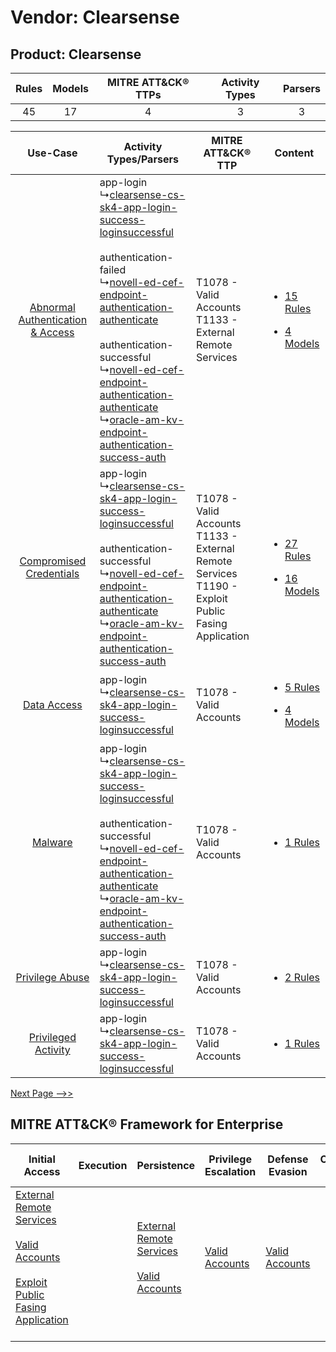 Vendor: Clearsense
==================
Product: Clearsense
-------------------
| Rules | Models | MITRE ATT&CK® TTPs | Activity Types | Parsers |
|:-----:|:------:|:------------------:|:--------------:|:-------:|
|  45   |   17   |         4          |       3        |    3    |

|    Use-Case    | Activity Types/Parsers    | MITRE ATT&CK® TTP    | Content    |
|:----:| ---- | ---- | ---- |
| [Abnormal Authentication & Access](../../../UseCases/uc_abnormal_authentication_&_access.md) |  app-login<br> ↳[clearsense-cs-sk4-app-login-success-loginsuccessful](Ps/pC_clearsensecssk4apploginsuccessloginsuccessful.md)<br><br> authentication-failed<br> ↳[novell-ed-cef-endpoint-authentication-authenticate](Ps/pC_novelledcefendpointauthenticationauthenticate.md)<br><br> authentication-successful<br> ↳[novell-ed-cef-endpoint-authentication-authenticate](Ps/pC_novelledcefendpointauthenticationauthenticate.md)<br> ↳[oracle-am-kv-endpoint-authentication-success-auth](Ps/pC_oracleamkvendpointauthenticationsuccessauth.md)<br> | T1078 - Valid Accounts<br>T1133 - External Remote Services<br>    | [<ul><li>15 Rules</li></ul><ul><li>4 Models</li></ul>](RM/r_m_clearsense_clearsense_Abnormal_Authentication_&_Access.md) |
|          [Compromised Credentials](../../../UseCases/uc_compromised_credentials.md)          |  app-login<br> ↳[clearsense-cs-sk4-app-login-success-loginsuccessful](Ps/pC_clearsensecssk4apploginsuccessloginsuccessful.md)<br><br> authentication-successful<br> ↳[novell-ed-cef-endpoint-authentication-authenticate](Ps/pC_novelledcefendpointauthenticationauthenticate.md)<br> ↳[oracle-am-kv-endpoint-authentication-success-auth](Ps/pC_oracleamkvendpointauthenticationsuccessauth.md)<br>    | T1078 - Valid Accounts<br>T1133 - External Remote Services<br>T1190 - Exploit Public Fasing Application<br> | [<ul><li>27 Rules</li></ul><ul><li>16 Models</li></ul>](RM/r_m_clearsense_clearsense_Compromised_Credentials.md)         |
|    [Data Access](../../../UseCases/uc_data_access.md)    |  app-login<br> ↳[clearsense-cs-sk4-app-login-success-loginsuccessful](Ps/pC_clearsensecssk4apploginsuccessloginsuccessful.md)<br>    | T1078 - Valid Accounts<br>    | [<ul><li>5 Rules</li></ul><ul><li>4 Models</li></ul>](RM/r_m_clearsense_clearsense_Data_Access.md)    |
|    [Malware](../../../UseCases/uc_malware.md)    |  app-login<br> ↳[clearsense-cs-sk4-app-login-success-loginsuccessful](Ps/pC_clearsensecssk4apploginsuccessloginsuccessful.md)<br><br> authentication-successful<br> ↳[novell-ed-cef-endpoint-authentication-authenticate](Ps/pC_novelledcefendpointauthenticationauthenticate.md)<br> ↳[oracle-am-kv-endpoint-authentication-success-auth](Ps/pC_oracleamkvendpointauthenticationsuccessauth.md)<br>    | T1078 - Valid Accounts<br>    | [<ul><li>1 Rules</li></ul>](RM/r_m_clearsense_clearsense_Malware.md)    |
|    [Privilege Abuse](../../../UseCases/uc_privilege_abuse.md)    |  app-login<br> ↳[clearsense-cs-sk4-app-login-success-loginsuccessful](Ps/pC_clearsensecssk4apploginsuccessloginsuccessful.md)<br>    | T1078 - Valid Accounts<br>    | [<ul><li>2 Rules</li></ul>](RM/r_m_clearsense_clearsense_Privilege_Abuse.md)    |
|    [Privileged Activity](../../../UseCases/uc_privileged_activity.md)    |  app-login<br> ↳[clearsense-cs-sk4-app-login-success-loginsuccessful](Ps/pC_clearsensecssk4apploginsuccessloginsuccessful.md)<br>    | T1078 - Valid Accounts<br>    | [<ul><li>1 Rules</li></ul>](RM/r_m_clearsense_clearsense_Privileged_Activity.md)    |
[Next Page -->>](2_ds_clearsense_clearsense.md)

MITRE ATT&CK® Framework for Enterprise
--------------------------------------
| Initial Access                                                                                                                                                                                                                         | Execution | Persistence                                                                                                                                      | Privilege Escalation                                                | Defense Evasion                                                     | Credential Access | Discovery | Lateral Movement | Collection | Command and Control                                                                                                                       | Exfiltration | Impact |
| -------------------------------------------------------------------------------------------------------------------------------------------------------------------------------------------------------------------------------------- | --------- | ------------------------------------------------------------------------------------------------------------------------------------------------ | ------------------------------------------------------------------- | ------------------------------------------------------------------- | ----------------- | --------- | ---------------- | ---------- | ----------------------------------------------------------------------------------------------------------------------------------------- | ------------ | ------ |
| [External Remote Services](https://attack.mitre.org/techniques/T1133)<br><br>[Valid Accounts](https://attack.mitre.org/techniques/T1078)<br><br>[Exploit Public Fasing Application](https://attack.mitre.org/techniques/T1190)<br><br> |           | [External Remote Services](https://attack.mitre.org/techniques/T1133)<br><br>[Valid Accounts](https://attack.mitre.org/techniques/T1078)<br><br> | [Valid Accounts](https://attack.mitre.org/techniques/T1078)<br><br> | [Valid Accounts](https://attack.mitre.org/techniques/T1078)<br><br> |                   |           |                  |            | [Proxy: Multi-hop Proxy](https://attack.mitre.org/techniques/T1090/003)<br><br>[Proxy](https://attack.mitre.org/techniques/T1090)<br><br> |              |        |